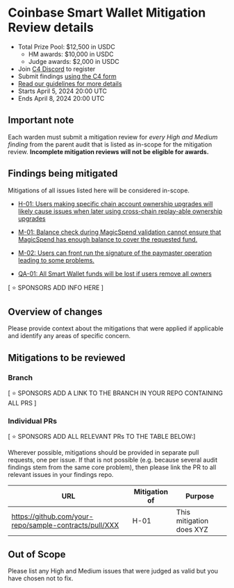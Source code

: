 
# Coinbase Smart Wallet Mitigation Review details
- Total Prize Pool: $12,500 in USDC
  - HM awards: $10,000 in USDC
  - Judge awards: $2,000 in USDC
- Join [C4 Discord](https://discord.gg/code4rena) to register
- Submit findings [using the C4 form](https://code4rena.com/contests/2024-04-coinbase-mitigation/submit)
- [Read our guidelines for more details](https://docs.code4rena.com/roles/wardens)
- Starts April 5, 2024 20:00 UTC
- Ends April 8, 2024 20:00 UTC

## Important note 

Each warden must submit a mitigation review for *every High and Medium finding* from the parent audit that is listed as in-scope for the mitigation review. **Incomplete mitigation reviews will not be eligible for awards.**

## Findings being mitigated

Mitigations of all issues listed here will be considered in-scope.

- [H-01: Users making specific chain account ownership upgrades will likely cause issues when later using cross-chain replay-able ownership upgrades](https://github.com/code-423n4/2024-03-coinbase-findings/issues/114)

- [M-01: Balance check during MagicSpend validation cannot ensure that MagicSpend has enough balance to cover the requested fund.](https://github.com/code-423n4/2024-03-coinbase-findings/issues/110)
- [M-02: Users can front run the signature of the paymaster operation leading to some problems.](https://github.com/code-423n4/2024-03-coinbase-findings/issues/39)

- [QA-01: All Smart Wallet funds will be lost if users remove all owners](https://github.com/code-423n4/2024-03-coinbase-findings/issues/181)


[ ⭐️ SPONSORS ADD INFO HERE ]

## Overview of changes

Please provide context about the mitigations that were applied if applicable and identify any areas of specific concern.

## Mitigations to be reviewed

### Branch
[ ⭐️ SPONSORS ADD A LINK TO THE BRANCH IN YOUR REPO CONTAINING ALL PRS ]

### Individual PRs
[ ⭐️ SPONSORS ADD ALL RELEVANT PRs TO THE TABLE BELOW:]

Wherever possible, mitigations should be provided in separate pull requests, one per issue. If that is not possible (e.g. because several audit findings stem from the same core problem), then please link the PR to all relevant issues in your findings repo. 

| URL | Mitigation of | Purpose | 
| ----------- | ------------- | ----------- |
| https://github.com/your-repo/sample-contracts/pull/XXX | H-01 | This mitigation does XYZ | 

## Out of Scope

Please list any High and Medium issues that were judged as valid but you have chosen not to fix.


